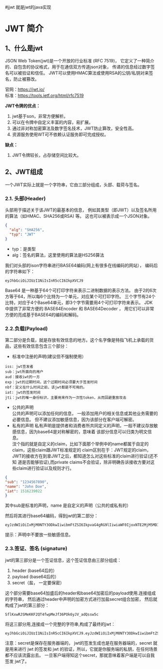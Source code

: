#jjwt 就是jwt的java实现
# JWT 简介
## 1、什么是jwt
JSON Web Token(jwt)是一个开放的行业标准 (RFC 7519)，
它定义了一种简介的、自包含的协议格式，用于在通信双方传道json对象，
传递的信息经过数字签名可以被验证和信任。
JWT可以使用HMAC算法或使用RSA的公钥/私钥对来签名，防止被篡改。

官网：https://jwt.io/   
标准：https://tools.ietf.org/html/rfc7519

**JWT令牌的优点：**
1. jwt基于son，非常方便解析。
2. 可以在令牌中自定义丰富的内容，易扩展。
3. 通过非对称加密算法及数字签名技术，JWT防止算改，安全性高。
4. 资源服务使用WT可不依赖认证服务即可完成授权。 
   
**缺点：**
1. JWT令牌较长，占存储空间比较大。

## 2、JWT组成
一个JWT实际上就是一个字符串，它由三部分组成，头部、载荷与签名。

### 2.1. 头部(Header)
头部用于描述关于该JWT的最基本的信息，
例如其类型（即JWT）以及签名所用的算法（如HMAC、SHA256或RSA) 等。
这也可以被表示成一个JSON对象。
```json
{
  "alg": "SHA256",
  "typ": "JWT"
}
```
- typ：是类型
- alg：签名的算法，这里使用的算法是HS256算法

我们对头部的ison字符串进行BASE64编码(网上有很多在线编码的网站），
编码后的字符串如下：
```text
eyJhbGciOiJIUzI1NiIsInR5cCI6IkpXVCJ9
```
Base64 是一种基于64个可打印字符来表示二进制数据的表示方法。
由于2的6次方等于64，所以每6个比特为一个单元，对应某个可打印字符。
三个字节有24个比特，对应于4个Base64单元，即3个字节需要用4个可打印字符来表示。
JDK 中提供了非常方便的 BASE64Encoder 和 BASE64Decoder ，
用它们可以非常方便的亮成基于BASE64的编码和解码。

### 2.2.负载(Payload)
第二部分是负载，就是存放有效信息的地方。这个名字像是特指飞机上承载的货品，这些有效信息包含三个部分：
- 标准中注册的声明(建议但不强制使用）
```text
iss: jwt签发者
sub：jwt所面向的用户
aud：接收iwt的一方
exp：jwt的过期时间，这个过期时间必须要大于签发时间
nbf：定义在什么时间之前，该jwt都是不可用的。
iat: jwt的签发时间
jti：jwt的唯一身份标识，主要用来作为一次性token，从而回避重放攻击
```
- 公共的声明   
公共的声明可以添加任何的信息，
一般添加用户的相关信息或其他业务需要的必要信息。
  但不建议添加敏感信息，因为该部分在客户端可解密。
- 私有的声明
私有声明是提供者和消费者所共同定义的声明，一般不建议存放敏感信息，因为base64是对称解密的，意味着
该部分信息可以归类为明文信息。   
汶个指的就是自定义的claim，比如下面那个举例中的name都属于自定的claim，这些claim跟JWT标准规定的
claim区别在于：JWT规定的claim，JWT的接收方在到拿JWT之后，都知道怎么对这些标准的claim进行验证(还不知
道是否能够验证),而private claims不会验证，除非明确告诉接收方要对这些claim进行验证以及规则才行。
  
```json
{
"sub": "1234567890",
"name": "John Doe",
"iat": 1516239022
}
```

其中sub是标准的声明，name 是自定义的声明（公共的或私有的）

然后将其进行base64编码，得到jwt的第二部分：
```text
eyJzdWIiOiIxMjM0NTY3ODkwIiwibmFtZSI6IkpvaG4gRG9lIiwiaWF0IjoxNTE2MjM5MDIyfQ
```
提示：声明中不要放一些敏感信息。

### 2.3.签证、签名 (signature)
jwt的第三部分是一个签证信息，这个签证信息由三部分组成：
1. header (base64后的）
2. payload (base64后的）
3. secret（盐， 一定要保密）

这个部分需要base64加盛后的header和base64加密后的payload使用.连接组成的字符串，
然后通过header中声明的加密方式进行加盐secret组合加密，
然后就构成了jwt的第三部分：
```text
SflKxwRJSMeKKF2QT4fwpMeJf36POk6yJV_adQssw5c
```

将这三部分用,连接成一个完整的字符串,构成了最终的jwt：
```text
eyJhbGciOiJIUzI1NiIsInR5cCI6IkpXVCJ9.eyJzdWIiOiIxMjM0NTY3ODkwIiwibmFtZSI6IkpvaG4gRG9lIiwiaWF0IjoxNTE2MjM5MDIyfQ.SflKxwRJSMeKKF2QT4fwpMeJf36POk6yJV_adQssw5c
```
注意：secret是保存在服务器端的，
jwt的签发生成也是在服务器端的，secret 就是用来进行 jwt 的签发和
jwt 的验证，所以，它就是你服务端的私钥，在任何场景都不应该流露出去。
一旦客户端得知这个secret，那就意味着客户端是可以自我签发 jwt了。


